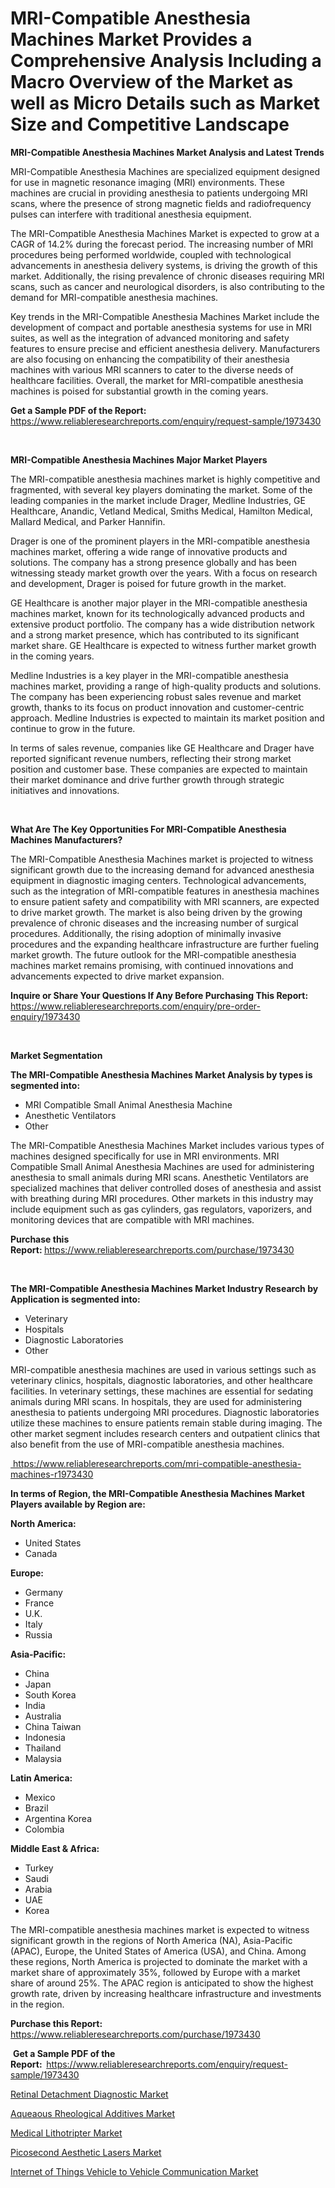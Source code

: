 <p><h1>MRI-Compatible Anesthesia Machines Market Provides a Comprehensive Analysis Including a Macro Overview of the Market as well as Micro Details such as Market Size and Competitive Landscape</h1></p><p><strong>MRI-Compatible Anesthesia Machines Market Analysis and Latest Trends</strong></p>
<p><p>MRI-Compatible Anesthesia Machines are specialized equipment designed for use in magnetic resonance imaging (MRI) environments. These machines are crucial in providing anesthesia to patients undergoing MRI scans, where the presence of strong magnetic fields and radiofrequency pulses can interfere with traditional anesthesia equipment. </p><p>The MRI-Compatible Anesthesia Machines Market is expected to grow at a CAGR of 14.2% during the forecast period. The increasing number of MRI procedures being performed worldwide, coupled with technological advancements in anesthesia delivery systems, is driving the growth of this market. Additionally, the rising prevalence of chronic diseases requiring MRI scans, such as cancer and neurological disorders, is also contributing to the demand for MRI-compatible anesthesia machines.</p><p>Key trends in the MRI-Compatible Anesthesia Machines Market include the development of compact and portable anesthesia systems for use in MRI suites, as well as the integration of advanced monitoring and safety features to ensure precise and efficient anesthesia delivery. Manufacturers are also focusing on enhancing the compatibility of their anesthesia machines with various MRI scanners to cater to the diverse needs of healthcare facilities. Overall, the market for MRI-compatible anesthesia machines is poised for substantial growth in the coming years.</p></p>
<p><strong>Get a Sample PDF of the Report:&nbsp;</strong> <a href="https://www.reliableresearchreports.com/enquiry/request-sample/1973430">https://www.reliableresearchreports.com/enquiry/request-sample/1973430</a></p>
<p>&nbsp;</p>
<p><strong>MRI-Compatible Anesthesia Machines Major Market Players</strong></p>
<p><p>The MRI-compatible anesthesia machines market is highly competitive and fragmented, with several key players dominating the market. Some of the leading companies in the market include Drager, Medline Industries, GE Healthcare, Anandic, Vetland Medical, Smiths Medical, Hamilton Medical, Mallard Medical, and Parker Hannifin.</p><p>Drager is one of the prominent players in the MRI-compatible anesthesia machines market, offering a wide range of innovative products and solutions. The company has a strong presence globally and has been witnessing steady market growth over the years. With a focus on research and development, Drager is poised for future growth in the market.</p><p>GE Healthcare is another major player in the MRI-compatible anesthesia machines market, known for its technologically advanced products and extensive product portfolio. The company has a wide distribution network and a strong market presence, which has contributed to its significant market share. GE Healthcare is expected to witness further market growth in the coming years.</p><p>Medline Industries is a key player in the MRI-compatible anesthesia machines market, providing a range of high-quality products and solutions. The company has been experiencing robust sales revenue and market growth, thanks to its focus on product innovation and customer-centric approach. Medline Industries is expected to maintain its market position and continue to grow in the future.</p><p>In terms of sales revenue, companies like GE Healthcare and Drager have reported significant revenue numbers, reflecting their strong market position and customer base. These companies are expected to maintain their market dominance and drive further growth through strategic initiatives and innovations.</p></p>
<p>&nbsp;</p>
<p><strong>What Are The Key Opportunities For MRI-Compatible Anesthesia Machines Manufacturers?</strong></p>
<p><p>The MRI-Compatible Anesthesia Machines market is projected to witness significant growth due to the increasing demand for advanced anesthesia equipment in diagnostic imaging centers. Technological advancements, such as the integration of MRI-compatible features in anesthesia machines to ensure patient safety and compatibility with MRI scanners, are expected to drive market growth. The market is also being driven by the growing prevalence of chronic diseases and the increasing number of surgical procedures. Additionally, the rising adoption of minimally invasive procedures and the expanding healthcare infrastructure are further fueling market growth. The future outlook for the MRI-compatible anesthesia machines market remains promising, with continued innovations and advancements expected to drive market expansion.</p></p>
<p><strong>Inquire or Share Your Questions If Any Before Purchasing This Report:</strong> <a href="https://www.reliableresearchreports.com/enquiry/pre-order-enquiry/1973430">https://www.reliableresearchreports.com/enquiry/pre-order-enquiry/1973430</a></p>
<p>&nbsp;</p>
<p><strong>Market Segmentation</strong></p>
<p><strong>The MRI-Compatible Anesthesia Machines Market Analysis by types is segmented into:</strong></p>
<p><ul><li>MRI Compatible Small Animal Anesthesia Machine</li><li>Anesthetic Ventilators</li><li>Other</li></ul></p>
<p><p>The MRI-Compatible Anesthesia Machines Market includes various types of machines designed specifically for use in MRI environments. MRI Compatible Small Animal Anesthesia Machines are used for administering anesthesia to small animals during MRI scans. Anesthetic Ventilators are specialized machines that deliver controlled doses of anesthesia and assist with breathing during MRI procedures. Other markets in this industry may include equipment such as gas cylinders, gas regulators, vaporizers, and monitoring devices that are compatible with MRI machines.</p></p>
<p><strong>Purchase this Report:&nbsp;</strong><a href="https://www.reliableresearchreports.com/purchase/1973430">https://www.reliableresearchreports.com/purchase/1973430</a></p>
<p>&nbsp;</p>
<p><strong>The MRI-Compatible Anesthesia Machines Market Industry Research by Application is segmented into:</strong></p>
<p><ul><li>Veterinary</li><li>Hospitals</li><li>Diagnostic Laboratories</li><li>Other</li></ul></p>
<p><p>MRI-compatible anesthesia machines are used in various settings such as veterinary clinics, hospitals, diagnostic laboratories, and other healthcare facilities. In veterinary settings, these machines are essential for sedating animals during MRI scans. In hospitals, they are used for administering anesthesia to patients undergoing MRI procedures. Diagnostic laboratories utilize these machines to ensure patients remain stable during imaging. The other market segment includes research centers and outpatient clinics that also benefit from the use of MRI-compatible anesthesia machines.</p></p>
<p><a href="https://www.reliableresearchreports.com/mri-compatible-anesthesia-machines-r1973430">&nbsp;https://www.reliableresearchreports.com/mri-compatible-anesthesia-machines-r1973430</a></p>
<p><strong>In terms of Region, the MRI-Compatible Anesthesia Machines Market Players available by Region are:</strong></p>
<p>
    <p> <strong> North America: </strong>
        <ul>
            <li>United States</li>
            <li>Canada</li>
        </ul>
        </p> 
    <p> <strong> Europe: </strong>
        <ul>
            <li>Germany</li>
            <li>France</li>
            <li>U.K.</li>
            <li>Italy</li>
            <li>Russia</li>
        </ul>
        </p> 
    <p> <strong> Asia-Pacific: </strong>
        <ul>
            <li>China</li>
            <li>Japan</li>
            <li>South Korea</li>
            <li>India</li>
            <li>Australia</li>
            <li>China Taiwan</li>
            <li>Indonesia</li>
            <li>Thailand</li>
            <li>Malaysia</li>
        </ul>
        </p> 
    <p> <strong> Latin America: </strong>
        <ul>
            <li>Mexico</li>
            <li>Brazil</li>
            <li>Argentina Korea</li>
            <li>Colombia</li>
        </ul>
        </p> 
    <p> <strong> Middle East & Africa: </strong>
        <ul>
            <li>Turkey</li>
            <li>Saudi</li>
            <li>Arabia</li>
            <li>UAE</li>
            <li>Korea</li>
        </ul>
    </p>
    </p>
<p><p>The MRI-compatible anesthesia machines market is expected to witness significant growth in the regions of North America (NA), Asia-Pacific (APAC), Europe, the United States of America (USA), and China. Among these regions, North America is projected to dominate the market with a market share of approximately 35%, followed by Europe with a market share of around 25%. The APAC region is anticipated to show the highest growth rate, driven by increasing healthcare infrastructure and investments in the region.</p></p>
<p><strong>Purchase this Report: </strong><a href="https://www.reliableresearchreports.com/purchase/1973430">https://www.reliableresearchreports.com/purchase/1973430</a></p>
<p>&nbsp;<strong>Get a Sample PDF of the Report:&nbsp;&nbsp;</strong><a href="https://www.reliableresearchreports.com/enquiry/request-sample/1973430">https://www.reliableresearchreports.com/enquiry/request-sample/1973430</a></p>
<p><strong></strong></p>
<p><p><a href="https://www.linkedin.com/pulse/retinal-detachment-diagnostic-market-size-cagr-trends-2024-2030-mmr2c?trackingId=5HbQ3uSIKPP5lScSzaAwrA%3D%3D">Retinal Detachment Diagnostic Market</a></p><p><a href="https://issuu.com/reportprime-2/docs/aqueaous-rheological-additives-market-size-2030.pp">Aqueaous Rheological Additives Market</a></p><p><a href="https://github.com/Angelnienowdseej3e45z3p8c/Market-Research-Report-List-2/blob/main/medical-lithotripter-market.md">Medical Lithotripter Market</a></p><p><a href="https://github.com/brentleyjimmiealvaradoz4l1rea/Market-Research-Report-List-2/blob/main/picosecond-aesthetic-lasers-market.md">Picosecond Aesthetic Lasers Market</a></p><p><a href="https://www.linkedin.com/pulse/internet-things-vehicle-communication-market-size-cagr-trends-opnxc?trackingId=jOKR%2FmacZChBH%2FIByw1nbg%3D%3D">Internet of Things Vehicle to Vehicle Communication Market</a></p></p>